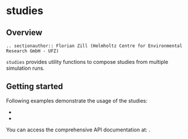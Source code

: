 # studies

## Overview

```{eval-rst}
.. sectionauthor:: Florian Zill (Helmholtz Centre for Environmental Research GmbH - UFZ)
```

`studies` provides utility functions to compose studies from multiple simulation
runs.

## Getting started

Following examples demonstrate the usage of the studies:

- [](../auto_examples/howto_postprocessing/plot_convergence_study_steady_state_diffusion.rst)
- [](../auto_examples/howto_postprocessing/plot_convergence_study_nuclear_decay.rst)

You can access the comprehensive API documentation at: [](../reference/ogstools.studies).
